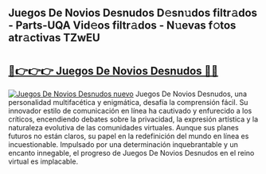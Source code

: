 ## Juegos De Novios Desnudos D𝚎sn𝚞dos filtr𝚊dos - Parts-UQA Vid𝚎os filtr𝚊dos - N𝚞evas f𝚘tos atr𝚊ctivas TZwEU

# <h2><a href="http://mb8n3w.tromn.icu/?c=Juegos+De+Novios+Desnudos">🔗👉👉👉 Juegos De Novios Desnudos 🔗🔗</a></h2>

[![Juegos De Novios Desnudos nuevo](https://i.imgur.com/pEAQMta.gif)](http://mb8n3w.tromn.icu/?c=Juegos+De+Novios+Desnudos)
Juegos De Novios Desnudos, una personalidad multifacética y enigmática, desafía la comprensión fácil. Su innovador estilo de comunicación en línea ha cautivado y enfurecido a los críticos, encendiendo debates sobre la privacidad, la expresión artística y la naturaleza evolutiva de las comunidades virtuales. Aunque sus planes futuros no están claros, su papel en la redefinición del mundo en línea es incuestionable. Impulsado por una determinación inquebrantable y un encanto innegable, el progreso de Juegos De Novios Desnudos en el reino virtual es implacable.
